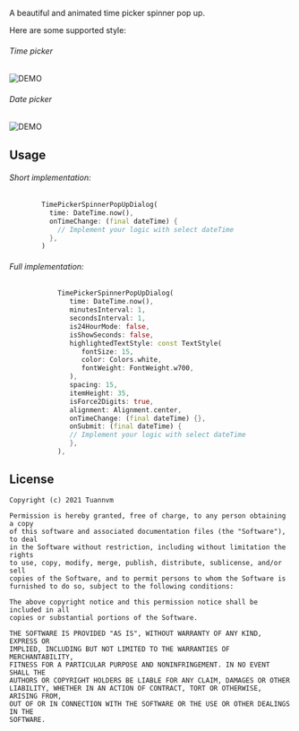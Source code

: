 
A beautiful and animated time picker spinner pop up.

Here are some supported style:

###### Time picker
![DEMO](https://github.com/tuannvm2109/time_picker_spinner_pop_up/blob/master/assets/time.gif)

###### Date picker
![DEMO](https://github.com/tuannvm2109/time_picker_spinner_pop_up/blob/master/assets/date.gif)

## Usage

###### Short implementation:

```dart
        TimePickerSpinnerPopUpDialog(
          time: DateTime.now(),
          onTimeChange: (final dateTime) {
            // Implement your logic with select dateTime
          },
        )
```


###### Full implementation:

```dart
            TimePickerSpinnerPopUpDialog(
               time: DateTime.now(),
               minutesInterval: 1,
               secondsInterval: 1,
               is24HourMode: false,
               isShowSeconds: false,
               highlightedTextStyle: const TextStyle(
                  fontSize: 15,
                  color: Colors.white,
                  fontWeight: FontWeight.w700,
               ),
               spacing: 15,
               itemHeight: 35,
               isForce2Digits: true,
               alignment: Alignment.center,
               onTimeChange: (final dateTime) {},
               onSubmit: (final dateTime) {
               // Implement your logic with select dateTime
               },
            ),
```

## License

```
Copyright (c) 2021 Tuannvm

Permission is hereby granted, free of charge, to any person obtaining a copy
of this software and associated documentation files (the "Software"), to deal
in the Software without restriction, including without limitation the rights
to use, copy, modify, merge, publish, distribute, sublicense, and/or sell
copies of the Software, and to permit persons to whom the Software is
furnished to do so, subject to the following conditions:

The above copyright notice and this permission notice shall be included in all
copies or substantial portions of the Software.

THE SOFTWARE IS PROVIDED "AS IS", WITHOUT WARRANTY OF ANY KIND, EXPRESS OR
IMPLIED, INCLUDING BUT NOT LIMITED TO THE WARRANTIES OF MERCHANTABILITY,
FITNESS FOR A PARTICULAR PURPOSE AND NONINFRINGEMENT. IN NO EVENT SHALL THE
AUTHORS OR COPYRIGHT HOLDERS BE LIABLE FOR ANY CLAIM, DAMAGES OR OTHER
LIABILITY, WHETHER IN AN ACTION OF CONTRACT, TORT OR OTHERWISE, ARISING FROM,
OUT OF OR IN CONNECTION WITH THE SOFTWARE OR THE USE OR OTHER DEALINGS IN THE
SOFTWARE.
```
